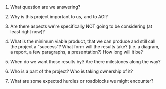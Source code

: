1. What question are we answering?

2. Why is this project important to us, and to AGI? 

3. Are there aspects we're specifically NOT going to be considering (at least right now)?

4. What is the minimum viable product, that we can produce and still call the project a "success"? What form will the results take? (i.e. a diagram, a report, a few paragraphs, a presentation?) How long will it be? 

5. When do we want those results by? Are there milestones along the way?

6. Who is a part of the project? Who is taking ownership of it?

7. What are some expected hurdles or roadblocks we might encounter?